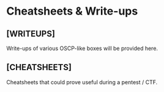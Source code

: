# Cheatsheets & Write-ups

## [WRITEUPS]
Write-ups of various OSCP-like boxes will be provided here.

## [CHEATSHEETS]
Cheatsheets that could prove useful during a pentest / CTF.
